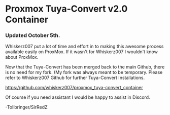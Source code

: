 # Proxmox Tuya-Convert v2.0 Container 

### Updated October 5th. 

Whiskerz007 put a lot of time and effort in to making this awesome process available easily on ProxMox. If it wasn't for Whiskerz007 I wouldn't know about ProxMox.

Now that the Tuya-Convert has been merged back to the main Github, there is no need for my fork. (My fork was always meant to be temporary. Please refer to Whiskerz007 Github for further Tuya-Convert Installations.

https://github.com/whiskerz007/proxmox_tuya-convert_container

Of course if you need assistant I would be happy to assist in Discord.

-Tollbringer/SirRedZ

